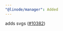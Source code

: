 ```yaml
---
"@linode/manager": Added
---
```


adds svgs ([#10382](https://github.com/linode/manager/pull/10382))
